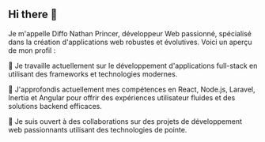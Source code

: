 ## Hi there 👋

Je m'appelle Diffo Nathan Princer, développeur Web passionné, spécialisé dans la création d'applications web robustes et évolutives. Voici un aperçu de mon profil :

🔭 Je travaille actuellement sur le développement d'applications full-stack en utilisant des frameworks et technologies modernes.

🌱 J'approfondis actuellement mes compétences en React, Node.js, Laravel, Inertia et Angular pour offrir des expériences utilisateur fluides et des solutions backend efficaces.

👯 Je suis ouvert à des collaborations sur des projets de développement web passionnants utilisant des technologies de pointe.

<!--
**diffonathan/diffonathan** is a ✨ _special_ ✨ repository because its `README.md` (this file) appears on your GitHub profile.

Here are some ideas to get you started:


- 🤔 I’m looking for help with ...
- 💬 Ask me about ...
- 📫 How to reach me: ...
- 😄 Pronouns: ...
- ⚡ Fun fact: ...
-->
